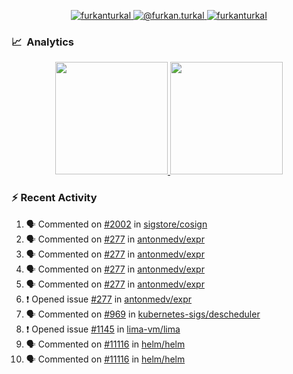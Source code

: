 <p align="center">
  <a href="https://linkedin.com/in/furkanturkal" target="blank">
    <img src="https://img.shields.io/badge/linkedin-%230077B5.svg?&style=for-the-badge&logo=linkedin&logoColor=white" alt="furkanturkal" />
  </a>
  <a href="https://medium.com/@furkan.turkal" target="blank">
    <img src="https://img.shields.io/badge/medium-%2312100E.svg?&style=for-the-badge&logo=medium&logoColor=white" alt="@furkan.turkal" />
  </a>
  <a href="https://twitter.com/furkanturkaI" target="blank">
    <img src="https://img.shields.io/badge/Twitter-1DA1F2?style=for-the-badge&logo=twitter&logoColor=white" alt="furkanturkaI" />
  </a>
</p>

### 📈 &nbsp;Analytics

<p align="center">
  <a href="https://coderstats.net/github/#Dentrax">
    <img height="180em" src="https://github-readme-stats-eight-theta.vercel.app/api?username=Dentrax&show_icons=true&theme=algolia&include_all_commits=true&count_private=true&line_height=26"/>
    <img height="180em" src="https://github-readme-stats-eight-theta.vercel.app/api/top-langs/?username=Dentrax&layout=compact&langs_count=8&theme=algolia&line_height=26"/>
  </a>
</p>

### :zap: Recent Activity

<!--START_SECTION:activity-->
1. 🗣 Commented on [#2002](https://github.com/sigstore/cosign/issues/2002) in [sigstore/cosign](https://github.com/sigstore/cosign)
2. 🗣 Commented on [#277](https://github.com/antonmedv/expr/issues/277) in [antonmedv/expr](https://github.com/antonmedv/expr)
3. 🗣 Commented on [#277](https://github.com/antonmedv/expr/issues/277) in [antonmedv/expr](https://github.com/antonmedv/expr)
4. 🗣 Commented on [#277](https://github.com/antonmedv/expr/issues/277) in [antonmedv/expr](https://github.com/antonmedv/expr)
5. 🗣 Commented on [#277](https://github.com/antonmedv/expr/issues/277) in [antonmedv/expr](https://github.com/antonmedv/expr)
6. ❗️ Opened issue [#277](https://github.com/antonmedv/expr/issues/277) in [antonmedv/expr](https://github.com/antonmedv/expr)
7. 🗣 Commented on [#969](https://github.com/kubernetes-sigs/descheduler/issues/969) in [kubernetes-sigs/descheduler](https://github.com/kubernetes-sigs/descheduler)
8. ❗️ Opened issue [#1145](https://github.com/lima-vm/lima/issues/1145) in [lima-vm/lima](https://github.com/lima-vm/lima)
9. 🗣 Commented on [#11116](https://github.com/helm/helm/issues/11116) in [helm/helm](https://github.com/helm/helm)
10. 🗣 Commented on [#11116](https://github.com/helm/helm/issues/11116) in [helm/helm](https://github.com/helm/helm)
<!--END_SECTION:activity-->
